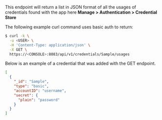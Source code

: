 This endpoint will return a list in JSON format of all the usages of credentials found with the app here **Manage > Authentication > Credential Store**

The following example curl command uses basic auth to return:

```bash
$ curl -k \
  -u <USER> \
  -H 'Content-Type: application/json' \
  -X GET \
  https://<CONSOLE>:8083/api/v1/credentials/Sample/usages
```

Below is an example of a credential that was added with the GET endpoint.

```json
[
  {
    "_id": "Sample",
    "type": "basic",
    "accountID": "username",
    "secret": {
      "plain": "password"
    }
  }
]
```
